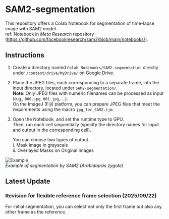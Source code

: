 # SAM2-segmentation

This repository offers a Colab Notebook for segmentation of time-lapse image with SAM2 model.<br>
ref: Notebook in *Meta Research* repository (https://github.com/facebookresearch/sam2/blob/main/notebooks/).<br>

## Instructions

1. Create a directory named `Colab Notebooks/SAM2-segmentation` directly under `/content/drive/MyDrive/` on Google Drive.<br>

2. Place the JPEG files, each corresponding to a separate frame, into the input directory, located under `SAM2-segmentation/`.<br>
   **Note**: Only JPEG files with numeric filenames can be processed as input (e.g., `000.jpg`, `001.jpg`, ...).<br>
   On the ImageJ (Fiji) platform, you can prepare JPEG files that meet the requirements using the macro `jpg_for_SAM2.ijm`. <br>
   
3. Open the Notebook, and set the runtime type to GPU.<br>
   Then, run each cell sequentially (specify the directory names for input and output in the corresponding cell).<br>
   
   You can choose two types of output.<br>
      i. Mask image in grayscale<br>
      ii. Overlayed Masks on Original Images<br>

![Example](images/Example.gif)<br>
*Example of segmentation by SAM2 (Arabidopsis zygote)*

## Latest Update
### **Revision for flexible reference frame selection (2025/09/22)**
For initial segmentation, you can select not only the first frame but also any other frame as the reference.
   
